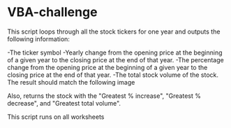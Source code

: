 # VBA-challenge

 This script loops through all the stock tickers for one year and outputs the following information:

-The ticker symbol
-Yearly change from the opening price at the beginning of a given year to the closing price at the end of that year.
-The percentage change from the opening price at the beginning of a given year to the closing price at the end of that year.
-The total stock volume of the stock. The result should match the following image

Also, returns the stock with the "Greatest % increase", "Greatest % decrease", and "Greatest total volume". 

This script runs on all worksheets
